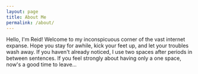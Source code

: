 ```yaml
---
layout: page
title: About Me
permalink: /about/
---
```


Hello, I'm Reid!  Welcome to my inconspicuous corner of the vast internet expanse.  Hope you stay for awhile, kick your feet up, and let your troubles wash away. 
	If you haven't already noticed, I use two spaces after periods in between sentences.  If you feel strongly about having only a one space, now's a good time to leave...
<!--stackedit_data:
eyJoaXN0b3J5IjpbLTY0MTI0MjE1NywtNDg0MDcyMjA4XX0=
-->